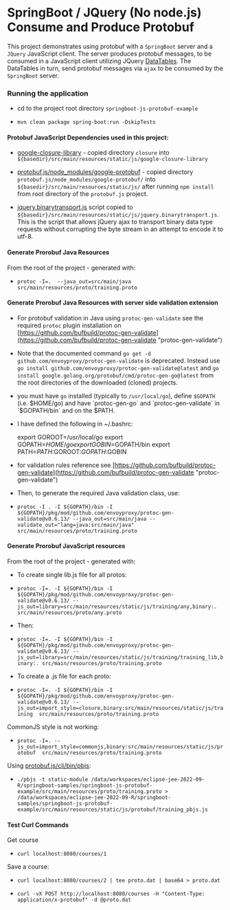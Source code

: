 SpringBoot / JQuery (No node.js) Consume and Produce Protobuf
=============================================================

This project demonstrates using protobuf with a `SpringBoot` server and a `JQuery` JavaScript client.
The server produces protobuf messages, to be consumed in a JavaScript client utilizing JQuery [DataTables](https://datatables.net/ "DataTables").
The DataTables in turn, send protobuf messages via `ajax` to be consumed by the `SpringBoot` server.

### Running the application

*	cd to the project root directory `springboot-js-protobuf-example`


*   `mvn clean package spring-boot:run -DskipTests`


#### Protobuf JavaScript Dependencies used in this project:

*	[google-closure-library](https://github.com/google/closure-library/ "google-closure-library") - copied directory `closure` into `${basedir}/src/main/resources/static/js/google-closure-library`


*	[protobuf.js/node_modules/google-protobuf](https://github.com/protobufjs/protobuf.js "google-protobuf node.js module") - copied directory `protobuf.js/node_modules/google-protobuf/` into `${basedir}/src/main/resources/static/js/` after running `npm install` from root directory of the `protobuf.js` project.


*   [jquery.binarytransport.js](https://github.com/henrya/js-jquery "jquery.binarytransport.js") script copied to `${basedir}/src/main/resources/static/js/jquery.binarytransport.js`. This is the script that allows jQuery ajax to transport binary data type requests without corrupting the byte stream in an attempt to encode it to utf-8.

#### Generate Prorobuf Java Resources

From the root of the project - generated with:

*   `protoc -I=.  --java_out=src/main/java  src/main/resources/proto/training.proto`

#### Generate Prorobuf Java Resources with server side validation extension

* For protobuf validation in Java using `protoc-gen-validate` see the required `protoc` plugin installation on [https://github.com/bufbuild/protoc-gen-validate](https://github.com/bufbuild/protoc-gen-validate "protoc-gen-validate")


* Note that the documented command `go get -d github.com/envoyproxy/protoc-gen-validate` is deprecated. Instead use `go install github.com/envoyproxy/protoc-gen-validate@latest` and `go install google.golang.org/protobuf/cmd/protoc-gen-go@latest` from the root directories of the downloaded (cloned) projects.


* you must have `go` installed (typically to `/usr/local/go`), define `$GOPATH` (i.e. $HOME/go) and have `protoc-gen-go` and `protoc-gen-validate` in `$GOPATH/bin` and on the $PATH.


* I have defined the following in ~/.bashrc:

	 export GOROOT=/usr/local/go
	 export GOPATH=$HOME/go
	 export GOBIN=$GOPATH/bin
	 export PATH=$PATH:$GOROOT:$GOPATH:$GOBIN

* for validation rules reference see [https://github.com/bufbuild/protoc-gen-validate](https://github.com/bufbuild/protoc-gen-validate "protoc-gen-validate")


* Then, to generate the required Java validation class, use:

*   `protoc -I . -I ${GOPATH}/bin -I ${GOPATH}/pkg/mod/github.com/envoyproxy/protoc-gen-validate@v0.6.13/ --java_out=src/main/java --validate_out="lang=java:src/main/java" src/main/resources/proto/training.proto`

#### Generate Prorobuf JavaScript resources

From the root of the project - generated with:

* To create single lib.js file for all protos:

*	`protoc -I=. -I ${GOPATH}/bin -I ${GOPATH}/pkg/mod/github.com/envoyproxy/protoc-gen-validate@v0.6.13/ --js_out=library=src/main/resources/static/js/training/any,binary:. src/main/resources/proto/any.proto`


* Then:


*   `protoc -I=. -I ${GOPATH}/bin -I ${GOPATH}/pkg/mod/github.com/envoyproxy/protoc-gen-validate@v0.6.13/ --js_out=library=src/main/resources/static/js/training/training_lib,binary:. src/main/resources/proto/training.proto`


* To create a .js file for each proto:


* `protoc -I=. -I ${GOPATH}/bin -I ${GOPATH}/pkg/mod/github.com/envoyproxy/protoc-gen-validate@v0.6.13/ --js_out=import_style=closure,binary:src/main/resources/static/js/training  src/main/resources/proto/training.proto`




CommonJS style is not working:

* `protoc -I=. --js_out=import_style=commonjs,binary:src/main/resources/static/js/protobuf  src/main/resources/proto/training.proto`

Using [protobuf.js/cli/bin/pbjs](https://github.com/protobufjs/protobuf.js "pbjs"):

* `./pbjs -t static-module /data/workspaces/eclipse-jee-2022-09-R/springboot-samples/springboot-js-protobuf-example/src/main/resources/proto/training.proto > /data/workspaces/eclipse-jee-2022-09-R/springboot-samples/springboot-js-protobuf-example/src/main/resources/static/js/protobuf/training_pbjs.js`


#### Test Curl Commands

Get course

* `curl localhost:8080/courses/1`

Save a course:

* `curl localhost:8080/courses/2 | tee proto.dat | base64 > proto.dat`

* `curl -vX POST http://localhost:8080/courses -H "Content-Type: application/x-protobuf" -d @proto.dat`
